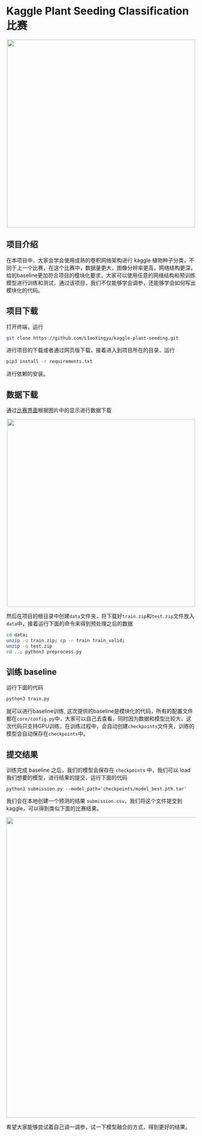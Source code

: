 # Kaggle Plant Seeding Classification 比赛

<div align=center>
<img src='https://ws2.sinaimg.cn/large/006tNbRwly1fwdpjbncupj31i40ew0vk.jpg' width='500'>
</div>

## 项目介绍

在本项目中，大家会学会使用成熟的卷积网络架构进行 kaggle 植物种子分类，不同于上一个比赛，在这个比赛中，数据量更大，图像分辨率更高，网络结构更深，给的baseline更加符合项目的模块化要求，大家可以使用任意的网络结构和预训练模型进行训练和测试，通过该项目，我们不仅能够学会调参，还能够学会如何写出模块化的代码。

## 项目下载

打开终端，运行

```bash
git clone https://github.com/L1aoXingyu/kaggle-plant-seeding.git
```

进行项目的下载或者通过网页版下载，接着进入到项目所在的目录，运行

```bash
pip3 install -r requirements.txt
```

进行依赖的安装。

## 数据下载
通过[比赛界面](https://www.kaggle.com/c/plant-seedlings-classification/data)根据图片中的显示进行数据下载

<div align=center>
<img src='https://ws4.sinaimg.cn/large/006tNbRwly1fwdo7019xfj31kw13owgy.jpg' width='500'>
</div>

然后在项目的根目录中创建`data`文件夹，将下载好`train.zip`和`test.zip`文件放入`data`中，接着运行下面的命令来得到预处理之后的数据

```bash
cd data;
unzip -q train.zip; cp -r train train_valid;
unzip -q test.zip
cd ..; python3 preprocess.py
```

## 训练 baseline
运行下面的代码

```bash
python3 train.py 
```

就可以进行baseline训练, 这次提供的baseline是模块化的代码，所有的配置文件都在`core/config.py`中，大家可以自己去查看，同时因为数据和模型比较大，这次代码只支持GPU训练，在训练过程中，会自动创建`checkpoints`文件夹，训练的模型会自动保存在`checkpoints`中。

## 提交结果
训练完成 baseline 之后，我们的模型会保存在 `checkpoints` 中，我们可以 load 我们想要的模型，进行结果的提交，运行下面的代码

```
python3 submission.py --model_path='checkpoints/model_best.pth.tar' 
```

我们会在本地创建一个预测的结果 `submission.csv`，我们将这个文件提交到 kaggle，可以得到类似下面的比赛结果。

<div align=center>
<img src='https://ws1.sinaimg.cn/large/006tNbRwly1fwdozwppbuj31iq0c2jry.jpg' width='800'>
</div>

希望大家能够尝试着自己调一调参，试一下模型融合的方式，得到更好的结果。